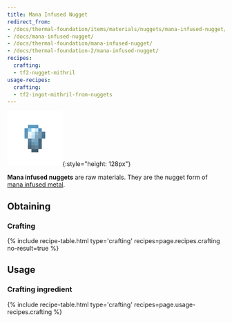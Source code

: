 ```yaml
---
title: Mana Infused Nugget
redirect_from:
- /docs/thermal-foundation/items/materials/nuggets/mana-infused-nugget/
- /docs/mana-infused-nugget/
- /docs/thermal-foundation/mana-infused-nugget/
- /docs/thermal-foundation-2/mana-infused-nugget/
recipes:
  crafting:
  - tf2-nugget-mithril
usage-recipes:
  crafting:
  - tf2-ingot-mithril-from-nuggets
---
```


![Mana infused nugget](/assets/images/thermal-foundation-2/nugget-mithril.png){:style="height: 128px"}


**Mana infused nuggets** are raw materials. They are the nugget form of [mana
infused metal](/docs/1.12/thermal-foundation-2/mana-infused-ingot/).


Obtaining
---------

### Crafting
{% include recipe-table.html type='crafting' recipes=page.recipes.crafting no-result=true %}


Usage
-----

### Crafting ingredient
{% include recipe-table.html type='crafting' recipes=page.usage-recipes.crafting %}
